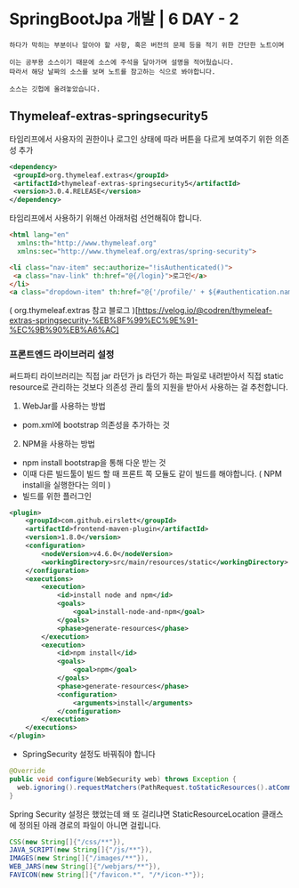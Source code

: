 # SpringBootJpa 개발 | 6 DAY - 2
```
하다가 막히는 부분이나 알아야 할 사항, 혹은 버전의 문제 등을 적기 위한 간단한 노트이며

이는 공부용 소스이기 때문에 소스에 주석을 달아가며 설명을 적어뒀습니다.
따라서 해당 날짜의 소스를 보며 노트를 참고하는 식으로 봐야합니다.

소스는 깃헙에 올려놓았습니다.
```

## Thymeleaf-extras-springsecurity5

타임리프에서 사용자의 권한이나 로그인 상태에 따라 버튼을 다르게 보여주기 위한 의존성 추가
```xml
<dependency>  
 <groupId>org.thymeleaf.extras</groupId>  
 <artifactId>thymeleaf-extras-springsecurity5</artifactId>  
 <version>3.0.4.RELEASE</version>  
</dependency>
```
타임리프에서 사용하기 위해선 아래처럼 선언해줘야 합니다.
```html
<html lang="en"  
  xmlns:th="http://www.thymeleaf.org"  
  xmlns:sec="http://www.thymeleaf.org/extras/spring-security">
```
```html
<li class="nav-item" sec:authorize="!isAuthenticated()">  
 <a class="nav-link" th:href="@{/login}">로그인</a>  
</li>
<a class="dropdown-item" th:href="@{'/profile/' + ${#authentication.name}}">프로필</a>
```
( org.thymeleaf.extras 참고 블로그 )[https://velog.io/@codren/thymeleaf-extras-springsecurity-%EB%8F%99%EC%9E%91-%EC%9B%90%EB%A6%AC]

### 프론트엔드 라이브러리 설정
써드파티 라이브러리는 직접 jar 라던가 js 라던가 하는 파일로 내려받아서 직접 static resource로 관리하는 것보다 의존성 관리 툴의 지원을 받아서 사용하는 걸 추천합니다.

1. WebJar를 사용하는 방법
  - pom.xml에 bootstrap 의존성을 추가하는 것

2. NPM을 사용하는 방법
  - npm install bootstrap을 통해 다운 받는 것
  - 이때 다른 빌드툴이 빌드 할 때 프론트 쪽 모듈도 같이 빌드를 해야합니다. ( NPM install을 실행한다는 의미 )
  - 빌드를 위한 플러그인

```xml
<plugin>
	<groupId>com.github.eirslett</groupId>
	<artifactId>frontend-maven-plugin</artifactId>
	<version>1.8.0</version>
	<configuration>
		<nodeVersion>v4.6.0</nodeVersion>
		<workingDirectory>src/main/resources/static</workingDirectory>
	</configuration>
	<executions>
		<execution>
			<id>install node and npm</id>
			<goals>
				<goal>install-node-and-npm</goal>
			</goals>
			<phase>generate-resources</phase>
		</execution>
		<execution>
			<id>npm install</id>
			<goals>
				<goal>npm</goal>
			</goals>
			<phase>generate-resources</phase>
			<configuration>
				<arguments>install</arguments>
			</configuration>
		</execution>
	</executions>
</plugin>
```

- SpringSecurity 설정도 바꿔줘야 합니다
```java
@Override  
public void configure(WebSecurity web) throws Exception {  
  web.ignoring().requestMatchers(PathRequest.toStaticResources().atCommonLocations());  
}
```
Spring Security 설정은 했었는데 왜 또 걸리냐면
StaticResourceLocation 클래스에 정의된 아래 경로의 파일이 아니면 걸립니다.

```java
CSS(new String[]{"/css/**"}),  
JAVA_SCRIPT(new String[]{"/js/**"}),  
IMAGES(new String[]{"/images/**"}),  
WEB_JARS(new String[]{"/webjars/**"}),  
FAVICON(new String[]{"/favicon.*", "/*/icon-*"});
```
